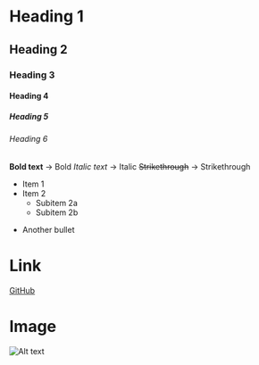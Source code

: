 # Heading 1
## Heading 2
### Heading 3
#### Heading 4
##### Heading 5
###### Heading 6

**Bold text**         → Bold
*Italic text*         → Italic
~~Strikethrough~~     → Strikethrough
- Item 1
- Item 2
  - Subitem 2a
  - Subitem 2b
* Another bullet


# Link
[GitHub](https://github.com)

# Image
![Alt text](image_url_or_path)
